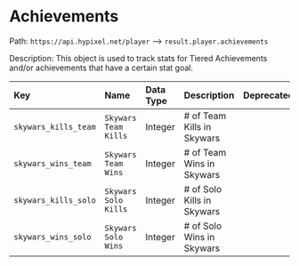 # Achievements
Path: `https://api.hypixel.net/player` --> `result.player.achievements`

Description: This object is used to track stats for Tiered Achievements and/or achievements that have a certain stat goal.

|Key|Name|Data Type|Description|Deprecated
|:-|:-|:-|:-|:-|
|`skywars_kills_team`|`Skywars Team Kills`|Integer|# of Team Kills in Skywars||
|`skywars_wins_team`|`Skywars Team Wins`|Integer|# of Team Wins in Skywars||
|`skywars_kills_solo`|`Skywars Solo Kills`|Integer|# of Solo Kills in Skywars||
|`skywars_wins_solo`|`Skywars Solo Wins`|Integer|# of Solo Wins in Skywars||